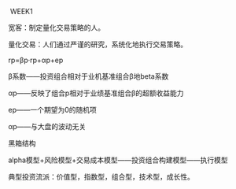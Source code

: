 ​	WEEK1

宽客：制定量化交易策略的人。

量化交易：人们通过严谨的研究，系统化地执行交易策略。

rp=βp·rp+αp+ep

β系数——投资组合相对于业机基准组合β地beta系数

αp——反映了组合p相对于业绩基准组合β的超额收益能力

ep——一个期望为0的随机项

αp——与大盘的波动无关



黑箱结构

alpha模型+风险模型+交易成本模型——投资组合构建模型——执行模型



典型投资流派：价值型，指数型，组合型，技术型，成长性。

